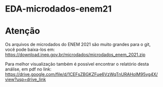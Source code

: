 # EDA-microdados-enem21

# Atenção

Os arquivos de microdados do ENEM 2021 são muito grandes para o git, você pode baixa-los em:\
https://download.inep.gov.br/microdados/microdados_enem_2021.zip

Para melhor visualização também é possível encontrar o relatório desta análise, em pdf no link:\
https://drive.google.com/file/d/1CEFsZBGKZFue6VzWqTnURAHolM95vg4X/view?usp=drive_link
